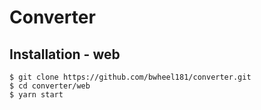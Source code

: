 # Converter
## Installation - web
```shell
$ git clone https://github.com/bwheel181/converter.git
$ cd converter/web
$ yarn start
```


